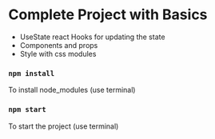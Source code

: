 # Complete Project with Basics

* UseState react Hooks for updating the state
* Components and props
* Style with css modules

### `npm install`

To install node_modules (use terminal)

### `npm start`

To start the project (use terminal)